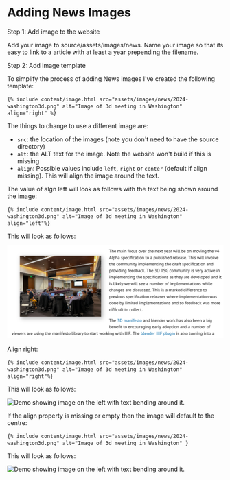 # Adding News Images

Step 1: Add image to the website

Add your image to source/assets/images/news. Name your image so that its easy to link to a article with at least a year prepending the filename. 

Step 2: Add image template

To simplify the process of adding News images I've created the following template:

```
{% include content/image.html src="assets/images/news/2024-washington3d.png" alt="Image of 3d meeting in Washington" align="right" %}
```

The things to change to use a different image are:

 * `src`: the location of the images (note you don't need to have the source directory)
 * `alt`: the ALT text for the image. Note the website won't build if this is missing
 * `align`: Possible values include `left`, `right` or `center` (default if align missing). This will align the image around the text.

The value of algn left will look as follows with the text being shown around the image:

```
{% include content/image.html src="assets/images/news/2024-washington3d.png" alt="Image of 3d meeting in Washington" align="left"%}
```

This will look as follows:

![Demo showing image on the left with text bending around it.](https://raw.githubusercontent.com/IIIF/website/blog_prototype/docs/imgs/align-left.png)

Align right:
```
{% include content/image.html src="assets/images/news/2024-washington3d.png" alt="Image of 3d meeting in Washington" align="right"%}
```

This will look as follows:

![Demo showing image on the left with text bending around it.](imgs/align_right.png)

If the align property is missing or empty then the image will default to the centre:

```
{% include content/image.html src="assets/images/news/2024-washington3d.png" alt="Image of 3d meeting in Washington" }
```

This will look as follows:

![Demo showing image on the left with text bending around it.](align_centre.png)
